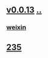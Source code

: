 ﻿## [v0.0.13](https://github.com/littleflute/ssnn/edit/gh-pages/i/index.md) [..](..)
### [weixin](https://littleflute.github.io/weixin)
## [235](235)

 
